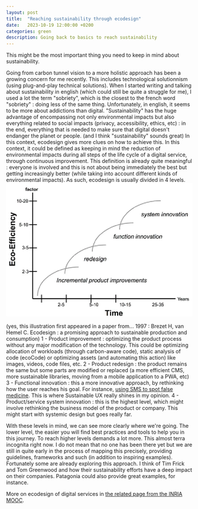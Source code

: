 ```yaml
---
layout: post
title:  "Reaching sustainability through ecodesign"
date:   2023-10-19 12:00:00 +0200
categories: green
description: Going back to basics to reach sustainability
---
```


This might be the most important thing you need to keep in mind about sustainability. 


Going from carbon tunnel vision to a more holistic approach has been a growing concern for me recently. This includes technological solutionnism (using plug-and-play technical solutions).
When I started writing and talking about sustainability in english (which could still be quite a struggle for me), I used a lot the term "sobriety", which is the closest to the french word "sobriety" : doing less of the same thing. Unfortunately, in english, it seems to be more about addictions than digital. "Sustainability" has the huge advantage of encompassing not only environmental impacts but also everything related to social impacts (privacy, accessibility, ethics, etc) : in the end, everything that is needed to make sure that digital doesn't endanger the planet or people. 
(and I think "sustainability" sounds great)
In this context, ecodesign gives more clues on how to achieve this. In this context, it could be defined as keeping in mind the reduction of environmental impacts during all steps of the life cycle of a digital service, through continuous improvement. 
This definition is already quite meaningful : everyone is involved and this is not about being immediately the best but getting increasingly better (while taking into account different kinds of environmental impacts).
As such, ecodesign is usually divided in 4 levels. 
![Ecodesign levels](/assets/ecodesign_brezet.webp)  
  
(yes, this illustration first appeared in a paper from... 1997 : Brezet H, van Hemel C. Ecodesign : a promising approach to sustainable production and consumption)
1 - Product improvement : optimizing the product process without any major modification of the technology. This could be optimizing allocation of workloads (through carbon-aware code), static analysis of code (ecoCode) or optimizing assets (and automating this action) like images, videos, code files, etc. 
2 - Product redesign : the product remains the same but some parts are modified or replaced (a more efficient CMS, more sustainable libraries, moving from a mobile application to a PWA, etc)
3 - Functional innovation : this a more innovative approach, by rethinking how the user reaches his goal. For instance, [using SMS to spot false medicine](https://www.securingindustry.com/pharmaceuticals/mpedigree-and-hp-start-sms-verification-roll-out-in-nigeria-ghana/s40/a771/). This is where Sustainable UX really shines in my opinion.
4 - Product/service system innovation : this is the highest level, which might involve rethinking the business model of the product or company. This might start with systemic design but goes really far.

With these levels in mind, we can see more clearly where we're going. The lower level, the easier you will find best practices and tools to help you in this journey. To reach higher levels demands a lot more. This almost terra incognita right now. I do not mean that no one has been there yet but we are still in quite early in the process of mapping this precisely, providing guidelines, frameworks and such (in addition to inspiring examples). Fortunately some are already exploring this approach. I think of Tim Frick and Tom Greenwood and how their sustainability efforts have a deep impact on their companies. Patagonia could also provide great examples, for instance. 

More on ecodesign of digital services in [the related page from the INRIA MOOC](https://learninglab.gitlabpages.inria.fr/mooc-impacts-num/mooc-impacts-num-ressources/en/Partie3/FichesConcept/FC3.4.1-EcoconceptionPilierEconomieCirculaire-MoocImpactNum.html).
